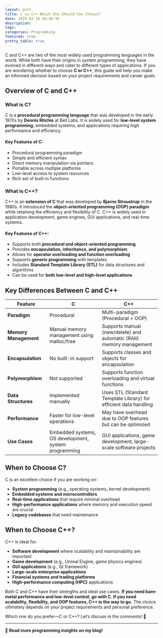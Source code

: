 ```yaml
---
layout: post
title: C vs C++ Which One Should You Choose?
date: 2025-02-10 16:40:16
description: 
tags: 
categories: Programming
featured: true
pretty_table: true
---
```



C and C++ are two of the most widely used programming languages in the world. While both have their origins in system programming, they have evolved in different ways and cater to different types of applications. If you are wondering whether to choose **C or C++**, this guide will help you make an informed decision based on your project requirements and career goals.

## Overview of C and C++
### What is C?
C is a **procedural programming language** that was developed in the early 1970s by **Dennis Ritchie** at Bell Labs. It is widely used for **low-level system programming**, embedded systems, and applications requiring high performance and efficiency.

#### Key Features of C:
- Procedural programming paradigm
- Simple and efficient syntax
- Direct memory manipulation via pointers
- Portable across multiple platforms
- Low-level access to system resources
- Rich set of built-in functions

### What is C++?
C++ is an **extension of C** that was developed by **Bjarne Stroustrup** in the 1980s. It introduced the **object-oriented programming (OOP) paradigm** while retaining the efficiency and flexibility of C. C++ is widely used in application development, game engines, GUI applications, and real-time systems.

#### Key Features of C++:
- Supports both **procedural and object-oriented programming**
- Provides **encapsulation, inheritance, and polymorphism**
- Allows for **operator overloading and function overloading**
- Supports **generic programming** with templates
- Includes **Standard Template Library (STL)** for data structures and algorithms
- Can be used for **both low-level and high-level applications**

## Key Differences Between C and C++

| Feature           | C | C++ |
|------------------|----------------------------------|----------------------------------|
| **Paradigm**    | Procedural | Multi-paradigm (Procedural + OOP) |
| **Memory Management** | Manual memory management using malloc/free | Supports manual (new/delete) and automatic (RAII) memory management |
| **Encapsulation** | No built-in support | Supports classes and objects for encapsulation |
| **Polymorphism** | Not supported | Supports function overloading and virtual functions |
| **Data Structures** | Implemented manually | Uses STL (Standard Template Library) for efficient data handling |
| **Performance** | Faster for low-level operations | May have overhead due to OOP features but can be optimized |
| **Use Cases** | Embedded systems, OS development, system programming | GUI applications, game development, large-scale software projects |

## When to Choose C?
C is an excellent choice if you are working on:
- **System programming** (e.g., operating systems, kernel development)
- **Embedded systems and microcontrollers**
- **Real-time applications** that require minimal overhead
- **High-performance applications** where memory and execution speed are crucial
- **Legacy codebases** that need maintenance

## When to Choose C++?
C++ is ideal for:
- **Software development** where scalability and maintainability are important
- **Game development** (e.g., Unreal Engine, game physics engines)
- **GUI applications** (e.g., Qt framework)
- **Large-scale enterprise applications**
- **Financial systems and trading platforms**
- **High-performance computing (HPC)** applications

Both C and C++ have their strengths and ideal use cases. **If you need bare-metal performance and low-level control, go with C. If you need scalability, flexibility, and OOP features, C++ is the way to go.** The choice ultimately depends on your project requirements and personal preference.

Which one do you prefer—C or C++? Let’s discuss in the comments! 🚀

---

📖 **Read more programming insights on my blog!**

